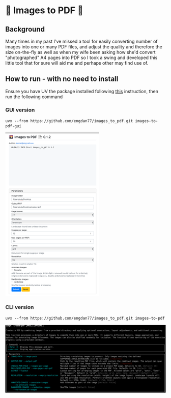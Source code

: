 # 🌄 Images to PDF 📄



## Background

Many times in my past I've missed a tool for easily converting number of images into one or many PDF files, and adjust the quality and therefore the size on-the-fly as well as when my wife been asking how she'd convert "photographed" A4 pages into PDF so I took a swing and developed this little tool that for sure will aid me and perhaps other may find use of.



## How to run - with no need to install

Ensure you have UV the package installed following [this](https://docs.astral.sh/uv/guides/install-python/) instruction, then run the following command

### GUI version

```she
uvx --from https://github.com/engdan77/images_to_pdf.git images-to-pdf-gui
```

<img src="https://raw.githubusercontent.com/engdan77/project_images/master/pics/image-20250612143434593.png" alt="image-20250612143434593" style="zoom:50%;" />

### CLI version

```
uvx --from https://github.com/engdan77/images_to_pdf.git images-to-pdf
```

![image-20250612143617919](https://raw.githubusercontent.com/engdan77/project_images/master/pics/image-20250612143617919.png)